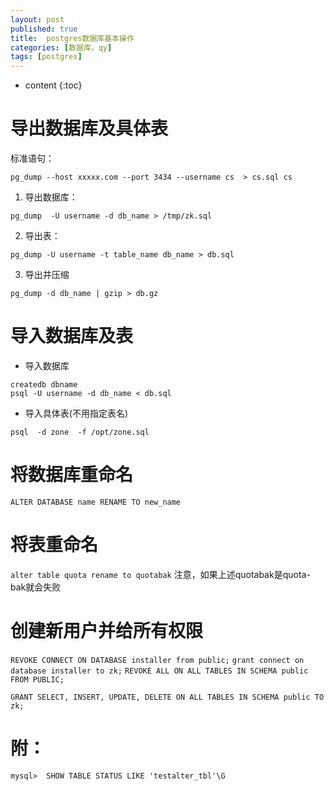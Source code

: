 ```yaml
---
layout: post
published: true
title:  postgres数据库基本操作
categories: [数据库，qy]
tags: [postgres]
---
```

* content
{:toc}

# 导出数据库及具体表
标准语句：
```
pg_dump --host xxxxx.com --port 3434 --username cs  > cs.sql cs
```

1. 导出数据库：

`pg_dump  -U username -d db_name > /tmp/zk.sql`

2. 导出表：

`pg_dump -U username -t table_name db_name > db.sql`

3. 导出并压缩

`pg_dump -d db_name | gzip > db.gz`


# 导入数据库及表

+ 导入数据库
```
createdb dbname  
psql -U username -d db_name < db.sql
```

+ 导入具体表(不用指定表名)
```
psql  -d zone  -f /opt/zone.sql
```

#  将数据库重命名

`ALTER DATABASE name RENAME TO new_name`

# 将表重命名
`alter table quota rename to quotabak`
注意，如果上述quotabak是quota-bak就会失败

# 创建新用户并给所有权限
`REVOKE CONNECT ON DATABASE installer from public;`
`grant connect on database installer to zk;`
`REVOKE ALL ON ALL TABLES IN SCHEMA public FROM PUBLIC;`

`GRANT SELECT, INSERT, UPDATE, DELETE ON ALL TABLES IN SCHEMA public TO zk;`

# 附：

`mysql>  SHOW TABLE STATUS LIKE 'testalter_tbl'\G`
